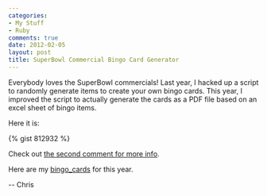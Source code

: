 ```yaml
---
categories:
- My Stuff
- Ruby
comments: true
date: 2012-02-05
layout: post
title: SuperBowl Commercial Bingo Card Generator
---
```


Everybody loves the SuperBowl commercials! Last year, I hacked up a script to randomly generate items to create your own bingo cards. This year, I improved the script to actually generate the cards as a PDF file based on an excel sheet of bingo items.

<!--more-->

Here it is:

{% gist 812932 %}

Check out [the second comment for more info](https://gist.github.com/chrismar035/812932#comment-81123).

Here are my [bingo_cards]('http://chrismar035.com/wp-content/uploads/2012/02/bingo_cards.pdf') for this year.

-- Chris
